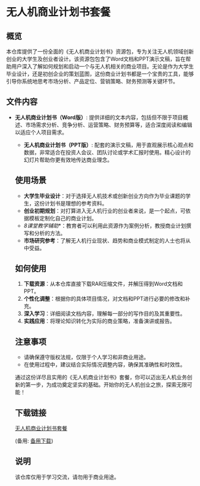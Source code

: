 # 无人机商业计划书套餐

## 概览

本仓库提供了一份全面的《无人机商业计划书》资源包，专为关注无人机领域创新创业的大学生及创业者设计。该资源包包含了Word文档和PPT演示文稿，旨在帮助用户深入了解如何规划和启动一个与无人机相关的商业项目。无论是作为大学生毕业设计，还是初创企业的策划蓝图，这份商业计划书都是一个宝贵的工具，能够引导你系统地思考市场分析、产品定位、营销策略、财务预测等关键环节。

## 文件内容

- **无人机商业计划书（Word版）**: 提供详细的文本内容，包括但不限于项目概述、市场需求分析、竞争分析、运营策略、财务预算等，适合深度阅读和编辑以适应个人项目需求。

  - **无人机商业计划书（PPT版）**: 配套的演示文稿，用于直观展示核心观点和数据，非常适合在投资人会议、团队讨论或学术汇报时使用。精心设计的幻灯片帮助你更有效地传达商业理念。

  ## 使用场景

  - **大学生毕业设计**：对于选择无人机技术或创新创业方向作为毕业课题的学生，这份计划书是理想的参考资料。
  - **创业初期规划**：对打算进入无人机行业的创业者来说，是一个起点，可依据模板定制化自己的商业计划。
  - *8课堂教学辅助**：教育者可以利用此资源作为案例分析，教授商业计划撰写和分析的方法。
  - **市场研究参考**：了解无人机行业现状、趋势和商业模式制定的人士也将从中受益。

  ## 如何使用

  1. **下载资源**：从本仓库直接下载RAR压缩文件，并解压得到Word文档和PPT。
  2. **个性化调整**：根据你的具体项目情况，对文档和PPT进行必要的修改和补充。
  3. **深入学习**：详细阅读文档内容，理解每一部分的写作目的及其重要性。
  4. **实践应用**：将理论知识转化为实际的商业策略，准备演讲或报告。

  ## 注意事项

  - 请确保遵守版权法规，仅限于个人学习和非商业用途。
  - 在使用过程中，建议结合实际情况调整内容，确保其准确性和时效性。

  通过这份详尽且实用的《无人机商业计划书》套餐，你可以迈出无人机业务创新的第一步，为成功奠定坚实的基础。开始你的无人机创业之旅，探索无限可能！

  ## 下载链接
  [无人机商业计划书套餐](https://pan.quark.cn/s/0cc5ffb7404a) 

  (备用: [备用下载](https://pan.baidu.com/s/1nvEk2IaPggILFRWrl36r1Q?pwd=1234))

  ## 说明

  该仓库仅用于学习交流，请勿用于商业用途。
